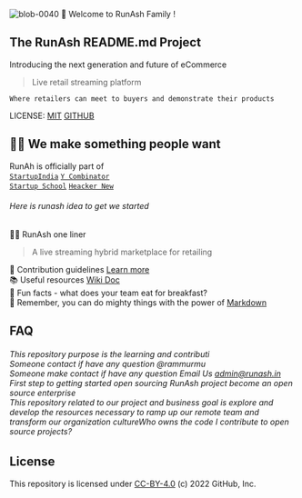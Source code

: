 ![blob-0040](https://user-images.githubusercontent.com/61916324/132724592-e5bef25e-36d9-4da8-bbc6-84a24183c8e2.png)
👋 Welcome to RunAsh Family ! <h1p>

## The RunAsh README.md Project
Introducing the next generation and future of eCommerce 

>Live retail streaming platform 
>
  ``Where retailers can meet to buyers and demonstrate their products``

LICENSE: [MIT](url) [GITHUB](url)  
  
## 🧑‍💻 We make something people want ##
  RunAh is officially part of<br> [``StartupIndia``](url) [``Y Combinator``](url)<br>[``Startup School``](url) [``Heacker New``](url)
 ###### Here is runash idea to get we started ######
  
 🙋‍♀️ RunAsh one liner<br>
> A live streaming hybrid marketplace for retailing 
  
 🌈 Contribution guidelines  [Learn more ](url)<br>
 📚 Useful resources [Wiki Doc](url) <br>
 🍿 Fun facts - what does your team eat for breakfast?<br>
 🧙 Remember, you can do mighty things with the power of [Markdown](https://docs.github.com/github/writing-on-github/getting-started-with-writing-and-formatting-on-github/basic-writing-and-formatting-syntax)

## FAQ

###### This repository purpose is the learning and contributi<br>Someone contact if have any question @rammurmu<br>Someone make contact if have any question Email Us admin@runash.in <br>First step to getting started open sourcing RunAsh project become an open source enterprise<br>This repository related to our project and business goal is explore and develop the resources necessary to ramp up our remote team and transform our organization cultureWho owns the code I contribute to open source projects? ######
## License
  This repository is licensed under [CC-BY-4.0](../LICENSE) (c) 2022 GitHub, Inc.
